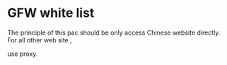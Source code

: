 GFW white list
=========

The principle of this pac should be only access Chinese website directly.
For all other web site ,

use proxy.



